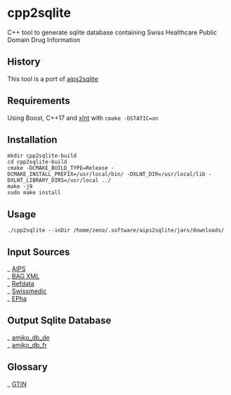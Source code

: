 # cpp2sqlite
C++ tool to generate sqlite database containing Swiss Healthcare Public Domain Drug Information
## History
This tool is a port of [aips2sqlite](https://github.com/zdavatz/aips2sqlite)
## Requirements
Using Boost, C++17 and [xlnt](https://github.com/tfussell/xlnt) with `cmake -DSTATIC=on`
## Installation
```
mkdir cpp2sqlite-build
cd cpp2sqlite-build
cmake -DCMAKE_BUILD_TYPE=Release -DCMAKE_INSTALL_PREFIX=/usr/local/bin/ -DXLNT_DIR=/usr/local/lib -DXLNT_LIBRARY_DIRS=/usr/local ../
make -j9
sudo make install
```
## Usage
`./cpp2sqlite --inDir /home/zeno/.software/aips2sqlite/jars/downloads/`
## Input Sources
_ [AIPS](http://download.swissmedicinfo.ch)\
_ [BAG XML](http://www.spezialitätenliste.ch/File.axd?file=XMLPublications.zip)\
_ [Refdata](https://www.refdata.ch/content/page_1.aspx?Nid=6&Aid=628&ID=291)\
_ [Swissmedic](https://www.swissmedic.ch/dam/swissmedic/de/dokumente/listen/excel-version_zugelasseneverpackungen.xlsx.download.xlsx/excel-version_zugelasseneverpackungen.xlsx)\
_ [EPha](http://download.epha.ch/data/matrix/matrix.csv)
## Output Sqlite Database
_ [amiko_db_de](http://pillbox.oddb.org/amiko_db_full_idx_de.zip)\
_ [amiko_db_fr](http://pillbox.oddb.org/amiko_db_full_idx_fr.zip)
## Glossary
_ [GTIN](http://www.ywesee.com/Main/EANCode)
